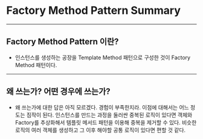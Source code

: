 # Factory Method Pattern Summary

<hr/>

## Factory Method Pattern 이란?

* 인스턴스를 생성하는 공장을 Template Method 패턴으로 구성한 것이 Factory Method 패턴이다.

<hr/>

## 왜 쓰는가? 어떤 경우에 쓰는가?

* 왜 쓰는가에 대한 답은 아직 모르겠다. 경험이 부족한지라. 이점에 대해서는 어느 정도는 짐작이 된다.
인스턴스를 만드는 과정을 둘러싼 중복된 로직이 있다면 객체와 Factory를 추상화해서 템플릿 메서드 패턴을 이용해
중복을 제거할 수 있다. 비슷한 로직의 여러 객체를 생성하고 그 이후 해야할 공통 로직이 있다면 편할 것 같다.




